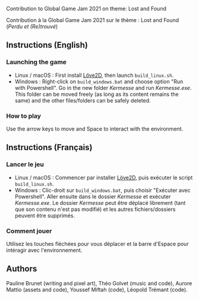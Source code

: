 Contribution to Global Game Jam 2021 on theme: Lost and Found

Contribution à la Global Game Jam 2021 sur le thème : Lost and Found 
(*Perdu et (Re)trouvé*)

## Instructions (English)

### Launching the game
- Linux / macOS : First install [Löve2D](https://love2d.org/), then
  launch `build_linux.sh`.
- Windows : Right-click on `build_windows.bat` and choose option "Run with
  Powershell". Go in the new folder *Kermesse* and run *Kermesse.exe*.
  This folder can be moved freely (as long as its content remains the
  same) and the other files/folders can be safely deleted.

### How to play
Use the arrow keys to move and Space to interact with the environment.


## Instructions (Français)

### Lancer le jeu
- Linux / macOS : Commencer par installer [Löve2D](https://love2d.org/), puis
  exécuter le script `build_linux.sh`.
- Windows : Clic-droit sur `build_windows.bat`, puis choisir "Exécuter
  avec Powershell". Aller ensuite dans le dossier *Kermesse* et exécuter
  *Kermesse.exe*. Le dossier *Kermesse* peut être déplacé librement (tant
  que son contenu n'est pas modifié) et les autres fichiers/dossiers
  peuvent être supprimés. 

### Comment jouer
Utilisez les touches fléchées pour vous déplacer et la barre d'Espace pour
intéragir avec l'environnement.


## Authors
Pauline Brunet (writing and pixel art), Théo Golvet (music and code),
Aurore Mattio (assets and code), Youssef Miftah (code), Léopold Trémant (code).